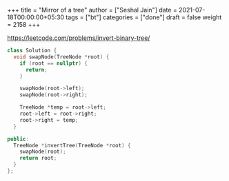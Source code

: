 +++
title = "Mirror of a tree"
author = ["Seshal Jain"]
date = 2021-07-18T00:00:00+05:30
tags = ["bt"]
categories = ["done"]
draft = false
weight = 2158
+++

<https://leetcode.com/problems/invert-binary-tree/>

```cpp
class Solution {
  void swapNode(TreeNode *root) {
    if (root == nullptr) {
      return;
    }

    swapNode(root->left);
    swapNode(root->right);

    TreeNode *temp = root->left;
    root->left = root->right;
    root->right = temp;
  }

public:
  TreeNode *invertTree(TreeNode *root) {
    swapNode(root);
    return root;
  }
};
```
